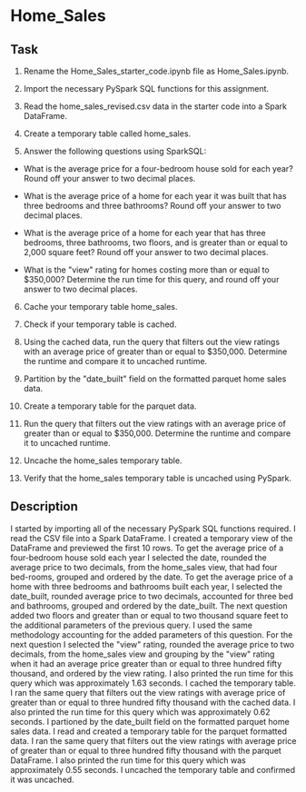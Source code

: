 # Home_Sales

## Task

1. Rename the Home_Sales_starter_code.ipynb file as Home_Sales.ipynb.

2. Import the necessary PySpark SQL functions for this assignment.

3. Read the home_sales_revised.csv data in the starter code into a Spark DataFrame.

4. Create a temporary table called home_sales.

5. Answer the following questions using SparkSQL:

* What is the average price for a four-bedroom house sold for each year? Round off your answer to two decimal places.

* What is the average price of a home for each year it was built that has three bedrooms and three bathrooms? Round off your answer to two decimal places.

* What is the average price of a home for each year that has three bedrooms, three bathrooms, two floors, and is greater than or equal to 2,000 square feet? Round off your answer to two decimal places.

* What is the "view" rating for homes costing more than or equal to $350,000? Determine the run time for this query, and round off your answer to two decimal places.

6. Cache your temporary table home_sales.

7. Check if your temporary table is cached.

8. Using the cached data, run the query that filters out the view ratings with an average price of greater than or equal to $350,000. Determine the runtime and compare it to uncached runtime.

9. Partition by the "date_built" field on the formatted parquet home sales data.

10. Create a temporary table for the parquet data.

11. Run the query that filters out the view ratings with an average price of greater than or equal to $350,000. Determine the runtime and compare it to uncached runtime.

12. Uncache the home_sales temporary table.

13. Verify that the home_sales temporary table is uncached using PySpark.

## Description

I started by importing all of the necessary PySpark SQL functions required. I read the CSV file into a Spark DataFrame. I created a temporary view of the DataFrame and previewed the first 10 rows. To get the average price of a four-bedroom house sold each year I selected the date, rounded the average price to two decimals, from the home_sales view, that had four bed-rooms, grouped and ordered by the date. To get the average price of a home with three bedrooms and bathrooms built each year, I selected the date_built, rounded average price to two decimals, accounted for three bed and bathrooms, grouped and ordered by the date_built. The next question added two floors and greater than or equal to two thousand square feet to the additional parameters of the previous query. I used the same methodology accounting for the added parameters of this question. For the next question I selected the "view" rating, rounded the average price to two decimals, from the home_sales view and grouping by the "view" rating when it had an average price greater than or equal to three hundred fifty thousand, and ordered by the view rating. I also printed the run time for this query which was approximately 1.63 seconds. I cached the temporary table. I ran the same query that filters out the view ratings with average price of greater than or equal to three hundred fifty thousand with the cached data. I also printed the run time for this query which was approximately 0.62 seconds. I partioned by the date_built field on the formatted parquet home sales data. I read and created a temporary table for the parquet formatted data. I ran the same query that filters out the view ratings with average price of greater than or equal to three hundred fifty thousand with the parquet DataFrame. I also printed the run time for this query which was approximately 0.55 seconds. I uncached the temporary table and confirmed it was uncached.